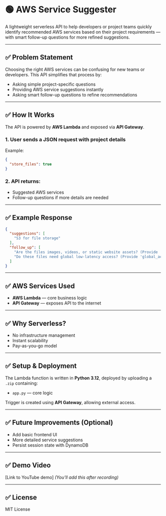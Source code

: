 # 🟢 **AWS Service Suggester**

A lightweight serverless API to help developers or project teams quickly identify recommended AWS services based on their project requirements — with smart follow-up questions for more refined suggestions.

---

## ✅ **Problem Statement**

Choosing the right AWS services can be confusing for new teams or developers. This API simplifies that process by:

- Asking simple project-specific questions  
- Providing AWS service suggestions instantly  
- Asking smart follow-up questions to refine recommendations  

---

## ✅ **How It Works**

The API is powered by **AWS Lambda** and exposed via **API Gateway**.  

### 1. User sends a JSON request with project details  
Example:

```json
{
  "store_files": true
}
```

### 2. API returns:

- Suggested AWS services  
- Follow-up questions if more details are needed  

---

## ✅ **Example Response**

```json
{
  "suggestions": [
    "S3 for file storage"
  ],
  "follow_up": [
    "Are the files images, videos, or static website assets? (Provide 'file_type')",
    "Do these files need global low-latency access? (Provide 'global_access_needed': true/false)"
  ]
}
```

---

## ✅ **AWS Services Used**

- **AWS Lambda** — core business logic  
- **API Gateway** — exposes API to the internet  

---

## ✅ **Why Serverless?**

- No infrastructure management  
- Instant scalability  
- Pay-as-you-go model  

---

## ✅ **Setup & Deployment**

The Lambda function is written in **Python 3.12**, deployed by uploading a `.zip` containing:

- `app.py` — core logic  

Trigger is created using **API Gateway**, allowing external access.

---

## ✅ **Future Improvements (Optional)**

- Add basic frontend UI  
- More detailed service suggestions  
- Persist session state with DynamoDB  

---

## ✅ **Demo Video**

[Link to YouTube demo] *(You’ll add this after recording)*

---

## ✅ **License**

MIT License
